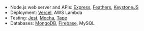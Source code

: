 - Node.js web server and APIs: [Express](https://expressjs.com/), [Feathers](https://feathersjs.com/), [KeystoneJS](http://www.keystonejs.com/)
- Deployment: [Vercel](https://vercel.com), AWS Lambda
- Testing: [Jest](https://facebook.github.io/jest/), [Mocha](https://mochajs.org/), [Tape](https://github.com/substack/tape)
- Databases: [MongoDB](https://www.mongodb.com), [Firebase](https://firebase.google.com/), MySQL
